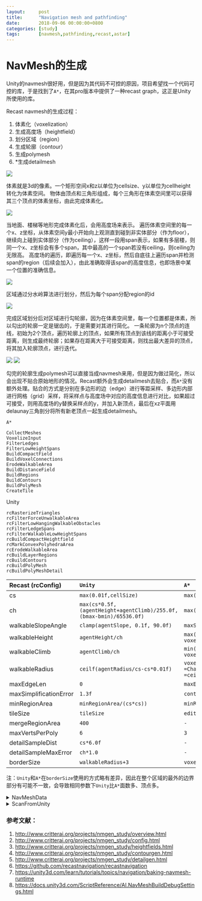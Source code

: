 ```yaml
---
layout:     post
title:      "Navigation mesh and pathfinding"
date:       2018-09-06 00:00:00+0800
categories: [study]
tags:       [navmesh,pathfinding,recast,astar]
---
```


# NavMesh的生成

Unity的navmesh很好用，但是因为其代码不可控的原因，项目希望找一个代码可控的库，于是找到了`A*`，在其pro版本中提供了一种recast graph，这正是Unity所使用的库。

Recast navmesh的生成过程：
1. 体素化（voxelization）
1. 生成高度场（heightfield）
1. 划分区域（region）
1. 生成轮廓（contour）
1. 生成polymesh
1. *生成detailmesh

![](http://www.critterai.org/projects/nmgen_study/media/images/gen_01_conservvox.jpg)

体素就是3d的像素。一个矩形空间x和z以单位为cellsize、y以单位为cellheight转化为体素空间。
物体由顶点和三角形组成，每个三角形在体素空间里可以获得其三个顶点的体素坐标，由此完成体素化。

![](http://www.critterai.org/projects/nmgen_study/media/images/ohfg_01_ohfgen.jpg)

当地面、楼梯等地形完成体素化后，会用高度场来表示。
遍历体素空间里的每一个x、z坐标，从体素空间y最小开始向上观测直到碰到非实体部分（作为floor），继续向上碰到实体部分（作为ceiling），这样一段用span表示，如果有多层楼，则同一个x、z坐标会有多个span，其中最高的一个span若没有ceiling，则ceiling为无限高。
高度场的遍历，即遍历每一个x、z坐标，然后自底往上遍历span并检测span的region（后续会加入），由此准确取得该span的高度信息，也即场景中某一个位置的准确信息。

![](http://www.critterai.org/projects/nmgen_study/media/images/stage_regions.gif)

区域通过分水岭算法进行划分，然后为每个span分配region的id

![](http://www.critterai.org/projects/nmgen_study/media/images/cont_09_nullregionsimp02.png)

完成区域划分后对区域进行勾轮廓，因为在体素空间里，每一个位置都是体素，所以勾出的轮廓一定是锯齿的，于是需要对其进行简化。
一条轮廓为n个顶点的连线，初始为2个顶点，遍历轮廓上的顶点，如果所有顶点到该线的距离小于可接受距离，则生成最终轮廓；如果存在距离大于可接受距离，则找出最大差异的顶点，将其加入轮廓顶点，进行迭代。

![](http://www.critterai.org/projects/nmgen_study/media/images/dm_04_edges03.png)
![](http://www.critterai.org/projects/nmgen_study/media/images/dm_05_surface03.png)

勾完的轮廓生成polymesh可以直接当成navmesh来用，但是因为做过简化，所以会出现不贴合原始地形的情况。Recast额外会生成detailmesh去贴合，而`A*`没有额外处理。贴合的方式是分别在多边形的边（edge）进行等距采样、多边形内部进行网格（grid）采样，将采样点与高度场中对应的高度信息进行对比，如果超过可接受，则用高度场的y替换采样点的y，并加入新顶点，最后在xz平面用delaunay三角剖分将所有新老顶点一起生成detailmesh。

`A*`
~~~
CollectMeshes
VoxelizeInput
FilterLedges
FilterLowHeightSpans
BuildCompactField
BuildVoxelConnections
ErodeWalkableArea
BuildDistanceField
BuildRegions
BuildContours
BuildPolyMesh
CreateTile
~~~

Unity
~~~
rcRasterizeTriangles
rcFilterForceUnwalkableArea
rcFilterLowHangingWalkableObstacles
rcFilterLedgeSpans
rcFilterWalkableLowHeightSpans
rcBuildCompactHeightfield
rcMarkConvexPolyhedraArea
rcErodeWalkableArea
rcBuildLayerRegions
rcBuildContours
rcBuildPolyMesh
rcBuildPolyMeshDetail
~~~

|  Recast (rcConfig)   | `Unity` | `A*` |
|:---------------------|:------|:---|
|cs                    |`max(0.01f,cellSize)`|`max(cellSize,0.001F)`|
|ch                    |`max(cs*0.5f,`<br>`(agentHeight+agentClimb)/255.0f,`<br>`(bmax-bmin)/65536.0f)`|`max(forcedBoundsSize.y/64000, 0.001f)`|
|walkableSlopeAngle    |`clamp(agentSlope, 0.1f, 90.0f)`|`maxSlope`|
|walkableHeight        |`agentHeight/ch`|`max(walkableHeight,0)`<br>`voxelWalkableHeight=walkableHeight/cellHeight`|
|walkableClimb         |`agentClimb/ch`|`min(walkableClimb, walkableHeight)`<br>`voxelWalkableClimb=round(walkableClimb/cellHeight)`|
|walkableRadius        |`ceilf(agentRadius/cs-cs*0.01f)`|`voxelCharacterRadius`<br>`=CharacterRadiusInVoxels`<br>`=ceil((characterRadius/cellSize)-0.1f)`|
|maxEdgeLen            |`0`|`maxEdgeLength/cellSize`|
|maxSimplificationError|`1.3f`|`contourMaxError`|
|minRegionArea         |`minRegionArea/(cs*cs))`|`minRegionSize/(cellSize*cellSize)`|
|tileSize              |`tileSize`|`editorTileSize`|
|mergeRegionArea       |`400`|`-`|
|maxVertsPerPoly       |`6`|`3`|
|detailSampleDist      |`cs*6.0f`|`-`|
|detailSampleMaxError  |`ch*1.0`|`-`|
|borderSize            |`walkableRadius+3`|`voxelCharacterRadius+3`|

注：`Unity`和`A*`在`borderSize`使用的方式略有差异，因此在整个区域的最外的边界部分有可能不一致，会导致相同参数下`Unity`比`A*`面数多、顶点多。

<details><summary>NavMeshData</summary>

~~~
using UnityEngine;
using UnityEditor;

public class NavMeshData
{
	[MenuItem("NavMeshData/Dump")]
	static void Dump()
	{
		var data = UnityEngine.AI.NavMesh.CalculateTriangulation();
		Debug.Log("Unity NavMesh contains " + data.vertices.Length + " vertices, " + data.indices.Length / 3 + "faces");

		var nverts = 0;
		var ntris = 0;
		if (AstarPath.active.data != null) {
			if (AstarPath.active.data.recastGraph != null)
			{
				foreach (var tile in AstarPath.active.data.recastGraph.GetTiles())
				{
					nverts += tile.verts.Length;
					ntris += tile.tris.Length;
				}
			} else if (AstarPath.active.data.graphs != null) {
				foreach (var graph in AstarPath.active.data.graphs)
				{
					if (graph.GetType() == typeof(Pathfinding.RecastGraph) || graph.GetType().IsSubclassOf(typeof(Pathfinding.RecastGraph)))
					{
						var g = graph as Pathfinding.RecastGraph;
						foreach (var tile in g.GetTiles())
						{
							nverts += tile.verts.Length;
							ntris += tile.tris.Length;
						}
					}
				}
			}
		}
		Debug.Log("Astar NavMesh contains " + nverts + " vertices, " + (ntris / 3) + " triangles");
	}
}
~~~
</details>

<details><summary>ScanFromUnity</summary>
需要搭配 https://github.com/Unity-Technologies/NavMeshComponents

~~~
using UnityEngine;
using UnityEditor;
using System.Collections.Generic;
using System.Reflection;

namespace Pathfinding {
	[CustomEditor(typeof(AstarPath))]
	public partial class AstarPathEditor : Editor {

...

			if (GUILayout.Button(new GUIContent("Scan", "Recaculate all graphs. Shortcut cmd+alt+s ( ctrl+alt+s on windows )"))) {
				MenuScan();
			}
			if (GUILayout.Button(new GUIContent("Scan from unity", ""))) {
				MenuScanFromUnity();
			}

...
~~~

~~~
using UnityEditor;
using UnityEngine;
using UnityEngine.AI;

namespace Pathfinding
{
	public partial class AstarPathEditor : Editor
	{
		void MenuScanFromUnity()
		{
			var recast = GetRecastGraph(); // multiple recast graph not supported
			if (recast == null)
			{
				Debug.LogError("Recast graph not found.");
				return;
			}

			var surface = GetNavMeshSurface();
			if (surface == null)
			{
				Debug.LogError("NavMesh Surface invalid.");
				return;
			}

			ConfigNavMeshSurface(recast, ref surface);
			surface.BuildNavMesh();
		}

		RecastGraph GetRecastGraph()
		{
			if (AstarPath.active == null || AstarPath.active.data == null)
			{
				return null;
			}

			if (AstarPath.active.data.recastGraph != null)
			{
				return AstarPath.active.data.recastGraph;
			}

			if (AstarPath.active.data.graphs != null)
			{
				foreach (var graph in AstarPath.active.data.graphs)
				{
					var isRecast = (graph.GetType() == typeof(RecastGraph) || graph.GetType().IsSubclassOf(typeof(RecastGraph)));
					if (isRecast)
					{
						return graph as RecastGraph;
					}
				}
			}

			return null;
		}

		NavMeshSurface GetNavMeshSurface()
		{
			var astar = FindObjectOfType<AstarPath>();
			var surface = astar.GetComponent<NavMeshSurface>();
			if (surface == null)
			{
				surface = astar.gameObject.AddComponent<NavMeshSurface>();
			}

			return surface;
		}

		void ConfigNavMeshSurface(RecastGraph recast, ref NavMeshSurface surface)
		{
			#region set agent
			var agentTypeID = int.MaxValue;
			var count = NavMesh.GetSettingsCount();
			for (var i = 0; i < count; i++)
			{
				var settings = NavMesh.GetSettingsByIndex(i);
				if (Mathf.Abs(settings.agentRadius - recast.characterRadius) > Mathf.Epsilon)
				{
					continue;
				}
				if (Mathf.Abs(settings.agentHeight - recast.walkableHeight) > Mathf.Epsilon)
				{
					continue;
				}
				if (Mathf.Abs(settings.agentClimb - recast.walkableClimb) > Mathf.Epsilon)
				{
					continue;
				}
				if (Mathf.Abs(settings.agentSlope - recast.maxSlope) > Mathf.Epsilon)
				{
					continue;
				}
				agentTypeID = settings.agentTypeID;
			}
			if (agentTypeID == int.MaxValue)
			{
				var settings = NavMesh.CreateSettings();
				settings.agentRadius = recast.characterRadius;
				settings.agentHeight = recast.walkableHeight;
				settings.agentClimb = recast.walkableClimb;
				settings.agentSlope = recast.maxSlope;
				agentTypeID = settings.agentTypeID;
			}
			surface.agentTypeID = agentTypeID;
			#endregion

			surface.collectObjects = CollectObjects.Volume;
			surface.size = recast.forcedBoundsSize;
			surface.center = recast.forcedBoundsCenter;
			surface.layerMask = recast.mask;
			surface.useGeometry = NavMeshCollectGeometry.RenderMeshes;
			if (recast.rasterizeColliders)
			{
				surface.useGeometry = NavMeshCollectGeometry.PhysicsColliders;
			}

			#region TODO: set area
			// RecastMeshObj?
			#endregion

			surface.overrideVoxelSize = true;
			surface.voxelSize = recast.cellSize;
			surface.overrideTileSize = true;
			//surface.tileSize = Mathf.FloorToInt(recast.editorTileSize / surface.voxelSize);
			surface.tileSize = recast.editorTileSize;
		}
	}
}
~~~

</details>

### 参考文献：

1. http://www.critterai.org/projects/nmgen_study/overview.html
1. http://www.critterai.org/projects/nmgen_study/config.html
1. http://www.critterai.org/projects/nmgen_study/heightfields.html
1. http://www.critterai.org/projects/nmgen_study/contourgen.html
1. http://www.critterai.org/projects/nmgen_study/detailgen.html
1. https://github.com/recastnavigation/recastnavigation
1. https://unity3d.com/learn/tutorials/topics/navigation/baking-navmesh-runtime
1. https://docs.unity3d.com/ScriptReference/AI.NavMeshBuildDebugSettings.html
